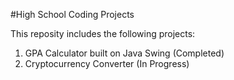 #High School Coding Projects

This reposity includes the following projects:
1. GPA Calculator built on Java Swing (Completed)
2. Cryptocurrency Converter (In Progress)

